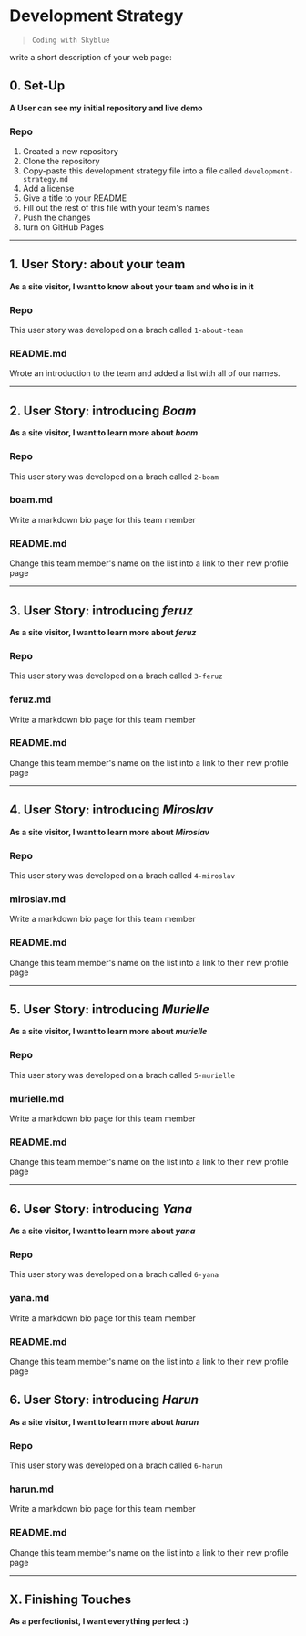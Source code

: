 # Development Strategy

> `Coding with Skyblue`

write a short description of your web page:

## 0. Set-Up

__A User can see my initial repository and live demo__

### Repo

1. Created a new repository
1. Clone the repository
1. Copy-paste this development strategy file into a file called `development-strategy.md`
1. Add a license
1. Give a title to your README
1. Fill out the rest of this file with your team's names
1. Push the changes
1. turn on GitHub Pages

---

## 1. User Story: about your team

__As a site visitor, I want to know about your team and who is in it__

### Repo

This user story was developed on a brach called `1-about-team`

### README.md

Wrote an introduction to the team and added a list with all of our names.

---

## 2. User Story: introducing _Boam_

__As a site visitor, I want to learn more about *boam*__

### Repo

This user story was developed on a brach called `2-boam`

### boam.md

Write a markdown bio page for this team member

### README.md

Change this team member's name on the list into a link to their new profile page

---

## 3. User Story: introducing _feruz_

__As a site visitor, I want to learn more about *feruz*__

### Repo

This user story was developed on a brach called `3-feruz`

### feruz.md

Write a markdown bio page for this team member

### README.md

Change this team member's name on the list into a link to their new profile page

---
## 4. User Story: introducing _Miroslav_

__As a site visitor, I want to learn more about *Miroslav*__

### Repo

This user story was developed on a brach called `4-miroslav`

### miroslav.md

Write a markdown bio page for this team member

### README.md

Change this team member's name on the list into a link to their new profile page

---

## 5. User Story: introducing _Murielle_

__As a site visitor, I want to learn more about *murielle*__

### Repo

This user story was developed on a brach called `5-murielle`

### murielle.md

Write a markdown bio page for this team member

### README.md

Change this team member's name on the list into a link to their new profile page

---
## 6. User Story: introducing _Yana_

__As a site visitor, I want to learn more about *yana*__

### Repo

This user story was developed on a brach called `6-yana`

### yana.md

Write a markdown bio page for this team member

### README.md

Change this team member's name on the list into a link to their new profile page

## 6. User Story: introducing _Harun_

__As a site visitor, I want to learn more about *harun*__

### Repo

This user story was developed on a brach called `6-harun`

### harun.md

Write a markdown bio page for this team member

### README.md

Change this team member's name on the list into a link to their new profile page

---

## X. Finishing Touches

__As a perfectionist, I want everything perfect :)__
